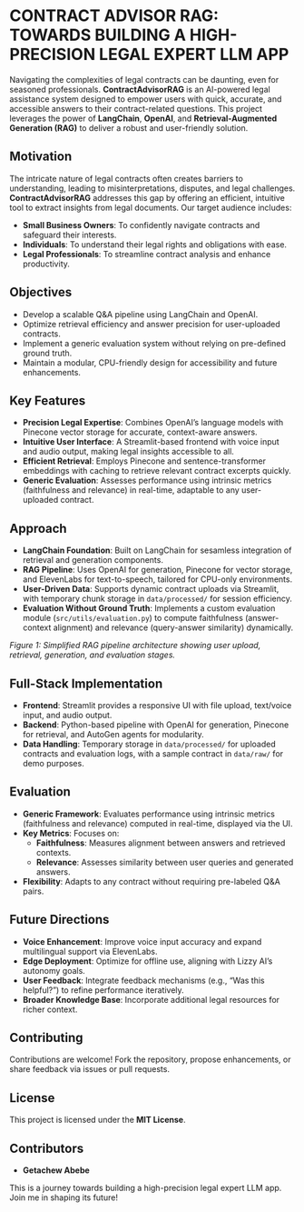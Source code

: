 # CONTRACT ADVISOR RAG: TOWARDS BUILDING A HIGH-PRECISION LEGAL EXPERT LLM APP

Navigating the complexities of legal contracts can be daunting, even for seasoned professionals. **ContractAdvisorRAG** is an AI-powered legal assistance system designed to empower users with quick, accurate, and accessible answers to their contract-related questions. This project leverages the power of **LangChain**, **OpenAI**, and **Retrieval-Augmented Generation (RAG)** to deliver a robust and user-friendly solution.

## Motivation

The intricate nature of legal contracts often creates barriers to understanding, leading to misinterpretations, disputes, and legal challenges. **ContractAdvisorRAG** addresses this gap by offering an efficient, intuitive tool to extract insights from legal documents. Our target audience includes:

- **Small Business Owners**: To confidently navigate contracts and safeguard their interests.
- **Individuals**: To understand their legal rights and obligations with ease.
- **Legal Professionals**: To streamline contract analysis and enhance productivity.

## Objectives

- Develop a scalable Q&A pipeline using LangChain and OpenAI.
- Optimize retrieval efficiency and answer precision for user-uploaded contracts.
- Implement a generic evaluation system without relying on pre-defined ground truth.
- Maintain a modular, CPU-friendly design for accessibility and future enhancements.

## Key Features

- **Precision Legal Expertise**: Combines OpenAI’s language models with Pinecone vector storage for accurate, context-aware answers.
- **Intuitive User Interface**: A Streamlit-based frontend with voice input and audio output, making legal insights accessible to all.
- **Efficient Retrieval**: Employs Pinecone and sentence-transformer embeddings with caching to retrieve relevant contract excerpts quickly.
- **Generic Evaluation**: Assesses performance using intrinsic metrics (faithfulness and relevance) in real-time, adaptable to any user-uploaded contract.

## Approach

- **LangChain Foundation**: Built on LangChain for sesamless integration of retrieval and generation components.
- **RAG Pipeline**: Uses OpenAI for generation, Pinecone for vector storage, and ElevenLabs for text-to-speech, tailored for CPU-only environments.
- **User-Driven Data**: Supports dynamic contract uploads via Streamlit, with temporary chunk storage in `data/processed/` for session efficiency.
- **Evaluation Without Ground Truth**: Implements a custom evaluation module (`src/utils/evaluation.py`) to compute faithfulness (answer-context alignment) and relevance (query-answer similarity) dynamically.

*Figure 1: Simplified RAG pipeline architecture showing user upload, retrieval, generation, and evaluation stages.*

## Full-Stack Implementation

- **Frontend**: Streamlit provides a responsive UI with file upload, text/voice input, and audio output.
- **Backend**: Python-based pipeline with OpenAI for generation, Pinecone for retrieval, and AutoGen agents for modularity.
- **Data Handling**: Temporary storage in `data/processed/` for uploaded contracts and evaluation logs, with a sample contract in `data/raw/` for demo purposes.

## Evaluation

- **Generic Framework**: Evaluates performance using intrinsic metrics (faithfulness and relevance) computed in real-time, displayed via the UI.
- **Key Metrics**: Focuses on:
  - **Faithfulness**: Measures alignment between answers and retrieved contexts.
  - **Relevance**: Assesses similarity between user queries and generated answers.
- **Flexibility**: Adapts to any contract without requiring pre-labeled Q&A pairs.

## Future Directions

- **Voice Enhancement**: Improve voice input accuracy and expand multilingual support via ElevenLabs.
- **Edge Deployment**: Optimize for offline use, aligning with Lizzy AI’s autonomy goals.
- **User Feedback**: Integrate feedback mechanisms (e.g., “Was this helpful?”) to refine performance iteratively.
- **Broader Knowledge Base**: Incorporate additional legal resources for richer context.

## Contributing

Contributions are welcome! Fork the repository, propose enhancements, or share feedback via issues or pull requests.

## License

This project is licensed under the **MIT License**.

## Contributors

- **Getachew Abebe**

This is a journey towards building a high-precision legal expert LLM app. Join me in shaping its future!